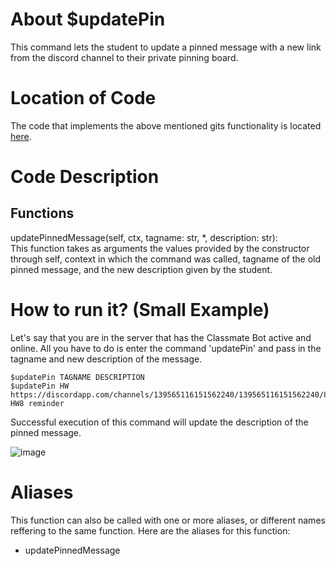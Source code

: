 # About $updatePin
This command lets the student to update a pinned message with a new link from the discord channel to their private pinning board.

# Location of Code
The code that implements the above mentioned gits functionality is located [here](https://github.com/maddaicita/ClassMateBot-1.1/blob/main/cogs/pinning.py).

# Code Description
## Functions
updatePinnedMessage(self, ctx, tagname: str, *, description: str): <br>
This function takes as arguments the values provided by the constructor through self, context in which the command was called, tagname of the old pinned message, and the new description given by the student.

# How to run it? (Small Example)
Let's say that you are in the server that has the Classmate Bot active and online. All you have to do is 
enter the command 'updatePin' and pass in the tagname and new description of the message.
```
$updatePin TAGNAME DESCRIPTION
$updatePin HW https://discordapp.com/channels/139565116151562240/139565116151562240/890814489480531969 HW8 reminder
```
Successful execution of this command will update the description of the pinned message.

![image](https://user-images.githubusercontent.com/32313919/140256002-0ae1f0c6-b84a-43a4-9f83-42356d47cc7b.png)

# Aliases

This function can also be called with one or more aliases, or different names reffering to the same function. Here are the aliases for this function:

 - updatePinnedMessage
